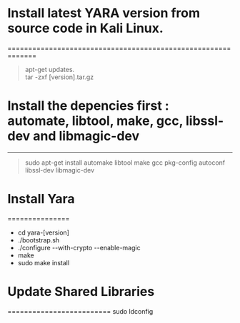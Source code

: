 # Install latest YARA version from source code in Kali Linux.
=============================================================

>apt-get updates.  
>tar -zxf [version].tar.gz
# Install the depencies first : automate, libtool, make, gcc, libssl-dev and libmagic-dev
------------------------------------------------------
>sudo apt-get install automake libtool make gcc pkg-config autoconf libssl-dev libmagic-dev

# Install Yara
===============
* cd yara-[version]
* ./bootstrap.sh
* ./configure --with-crypto --enable-magic
* make 
* sudo make install

# Update Shared Libraries
=========================
sudo ldconfig

